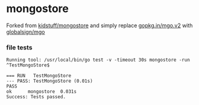mongostore
==========

Forked from [kidstuff/mongostore](https://github.com/kidstuff/mongostore) and simply replace [gopkg.in/mgo.v2](https://github.com/go-mgo/mgo/tree/v2) with [globalsign/mgo](https://github.com/globalsign/mgo)

### file tests
```
Running tool: /usr/local/bin/go test -v -timeout 30s mongostore -run ^TestMongoStore$

=== RUN   TestMongoStore
--- PASS: TestMongoStore (0.01s)
PASS
ok  	mongostore	0.031s
Success: Tests passed.
```
